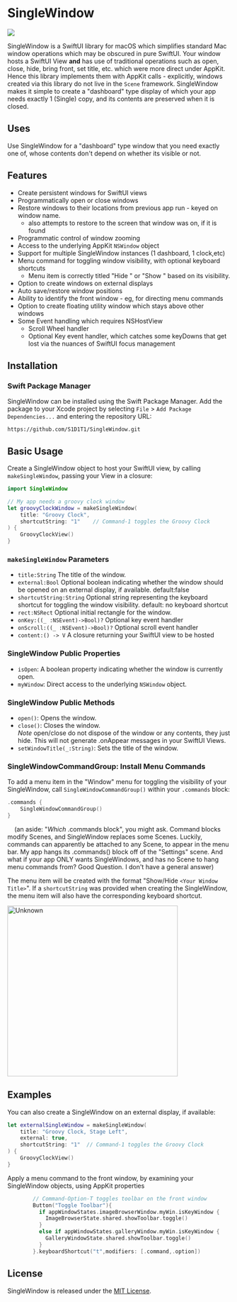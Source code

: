 # SingleWindow
<img src="https://img.shields.io/badge/Platforms-macOS-blue">



SingleWindow is a SwiftUI library for macOS which simplifies standard Mac window operations which may be obscured in pure SwiftUI. Your window hosts a SwiftUI View **and** has use of traditional operations such as open, close, hide, bring front, set title, etc. which were more direct under AppKit. Hence this library implements them with AppKit calls - explicitly, windows created via this library do not live in the `Scene` framework. SingleWindow makes it simple to create a "dashboard" type display of which your app needs exactly 1 (Single) copy, and its contents are preserved when it is closed.

## Uses

Use SingleWindow for a "dashboard" type window that you need exactly one of, whose contents don't depend on whether its visible or not.

## Features

- Create persistent windows for SwiftUI views
- Programmatically open or close windows
- Restore windows to their locations from previous app run - keyed on window name.
    - also attempts to restore to the screen that window was on, if it is found
- Programmatic control of window zooming
- Access to the underlying AppKit `NSWindow` object
- Support for multiple SingleWindow instances (1 dashboard, 1 clock,etc)
- Menu command for toggling window visibility, with optional keyboard shortcuts
    - Menu item is correctly titled "Hide <yourWin>" or "Show <yourWin>" based on its visibility.
- Option to create windows on external displays
- Auto save/restore window positions
- Ability to identify the front window - eg, for directing menu commands
- Option to create floating utility window which stays above other windows
- Some Event handling which requires NSHostView
    - Scroll Wheel handler 
    - Optional Key event handler, which catches some keyDowns that get lost via the nuances of SwiftUI focus management

## Installation

### Swift Package Manager

SingleWindow can be installed using the Swift Package Manager. Add the package to your Xcode project by selecting `File` > `Add Package Dependencies...` and entering the repository URL:

```
https://github.com/S1D1T1/SingleWindow.git
```

## Basic Usage

Create a SingleWindow object to host your SwiftUI view, by calling `makeSingleWindow`, passing your View in a closure: 

```swift
import SingleWindow

// My app needs a groovy clock window
let groovyClockWindow = makeSingleWindow(
    title: "Groovy Clock",
    shortcutString: "1"    // Command-1 toggles the Groovy Clock
) {
    GroovyClockView()
}
```

### `makeSingleWindow` Parameters

- `title:String` The title of the window.
- `external:Bool` Optional boolean indicating whether the window should be opened on an external display, if available. default:false
- `shortcutString:String` Optional string representing the keyboard shortcut for toggling the window visibility. default: no keyboard shortcut
- `rect:NSRect` Optional initial rectangle for the window.
- `onKey:((_ :NSEvent)->Bool)?` Optional key event handler
- `onScroll:((_ :NSEvent)->Bool)?` Optional scroll event handler
- `content:() -> V` A closure returning your SwiftUI view to be hosted

### SingleWindow Public Properties

- `isOpen`: A boolean property indicating whether the window is currently open.
- `myWindow`: Direct access to the underlying `NSWindow` object.

### SingleWindow Public Methods

- `open()`: Opens the window.
- `close()`: Closes the window.  
  *Note* open/close do not dispose of the window or any contents, they just hide. This will not generate .onAppear messages in your SwiftUI Views.
- `setWindowTitle(_:String)`: Sets the title of the window.

### SingleWindowCommandGroup: Install Menu Commands

To add a menu item in the "Window" menu for toggling the visibility of your SingleWindow, call `SingleWindowCommandGroup()` within your `.commands` block:

```swift
.commands {
    SingleWindowCommandGroup()
}
```

    (an aside: "*Which* .commands block", you might ask. Command blocks modify Scenes, and SingleWindow replaces some Scenes. Luckily, commands can apparently be attached to any Scene, to appear in the menu bar. My app hangs its .commands() block off of the "Settings" scene. And what if your app ONLY wants SingleWindows, and has no Scene to hang menu commands from? Good Question. I don't have a general answer)

The menu item will be created with the format "Show/Hide `<Your Window Title>`". If a `shortcutString` was provided when creating the SingleWindow, the menu item will also have the corresponding keyboard shortcut.

<img width="385" alt="Unknown" src="https://github.com/S1D1T1/SingleWindow/assets/156350598/645fee01-17dc-45e4-981a-0bd67dcd60bd">


## Examples

You can also create a SingleWindow on an external display, if available:

```swift
let externalSingleWindow = makeSingleWindow(
    title: "Groovy Clock, Stage Left",
    external: true,
    shortcutString: "1"  // Command-1 toggles the Groovy Clock
) {
    GroovyClockView()
}
```
Apply a menu command to the front window, by examining your SingleWindow objects, using AppKit properties
```swift
        // Command-Option-T toggles toolbar on the front window
        Button("Toggle Toolbar"){
          if appWindowStates.imageBrowserWindow.myWin.isKeyWindow {
            ImageBrowserState.shared.showToolbar.toggle()
          }
          else if appWindowStates.galleryWindow.myWin.isKeyWindow {
            GalleryWindowState.shared.showToolbar.toggle()
          }
        }.keyboardShortcut("t",modifiers: [.command,.option])
```

## License

SingleWindow is released under the [MIT License](LICENSE).
